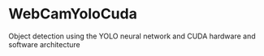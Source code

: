 # WebCamYoloCuda
Object detection using the YOLO neural network and CUDA hardware and software architecture

